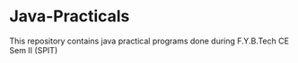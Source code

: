 # Java-Practicals
This repository contains java practical programs done during F.Y.B.Tech CE Sem II (SPIT)
